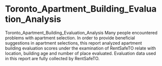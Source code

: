 # Toronto_Apartment_Building_Evaluation_Analysis
Toronto_Apartment_Building_Evaluation_Analysis
Many people encountered problems with apartment selection. In order to provide
beneficial suggestions in apartment selections, this report analyzed apartment
building evaluation scores under the examination of RentSafeTO relate with location, building age and number of place evaluated. Evaluation data used in this report are fully collected by RentSafeTO.
